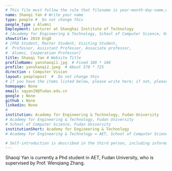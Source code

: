 ```yaml
---
# This file must follow the rule that filename is year-month-day-name.md .
name: Shaoqi Yan # Write your name
type: people #  Do not change this
people_type : Alumni
Employment: Lecturer at Shanghai Institute of Technology
# [Academy for Engineering & Technology, School of Computer Science, Organizer]
showtitle: 2019 EngD
# [PhD Student, Master Student, Visiting Student,
#  Professor, Assistant Professor, Associate professor,
#  Alumni, Cooperation Professor]
title: Shaoqi Yan # Website Title
profileName: yanshaoqi1.jpg  # Fixed 186 * 186
profile: yanshaoqi2.jpeg  # About 570 * 725
direction : Computer Vision
layout: peoplepost  #  Do not change this
# if you have the items listed below, please write here; if not, please write None.
homepage: None
email: sqyan19@fudan.edu.cn
google : None
github : None
linkedin: None
# 
institution: Academy for Engineering & Technology, Fudan University
# Academy for Engineering & Technology, Fudan University
# School of Computer Science, Fudan University
institutionShort: Academy for Engineering & Technology
# Academy for Engineering & Technology = AET, School of Computer Science = SCS

# Self-introduction is described in the third person, including information such as educational experience
---
```


Shaoqi Yan is currently a Phd student in AET, Fudan University, who is supervised by Prof. Wenqiang Zhang.